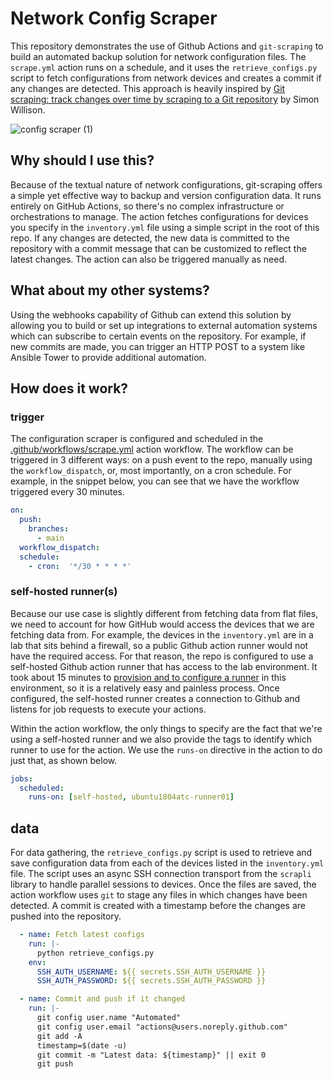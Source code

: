 # Network Config Scraper

This repository demonstrates the use of Github Actions and `git-scraping` to build an automated backup solution for network configuration files. The `scrape.yml` action runs on a schedule, and it uses the `retrieve_configs.py` script to fetch configurations from network devices and creates a commit if any changes are detected. This approach is heavily inspired by [Git scraping: track changes over time by scraping to a Git repository](https://simonwillison.net/2020/Oct/9/git-scraping/)  by Simon Willison.

![config scraper (1)](https://user-images.githubusercontent.com/7189920/127178866-1fee3988-fd0c-4fed-9097-91d2acedfe92.png)

## Why should I use this?

Because of the textual nature of network configurations, git-scraping offers a simple yet effective way to backup and version configuration data. It runs entirely on GitHub Actions, so there's no complex infrastructure or orchestrations to manage. The action fetches configurations for devices you specify in the `inventory.yml` file using a simple script in the root of this repo. If any changes are detected, the new data is committed to the repository with a commit message that can be customized to reflect the latest changes. The action can also be triggered manually as need.

## What about my other systems?

Using the webhooks capability of Github can extend this solution by allowing you to build or set up integrations to external automation systems which can subscribe to certain events on the repository. For example, if new commits are made, you can trigger an HTTP POST to a system like Ansible Tower to provide additional automation.

## How does it work?

### trigger

The configuration scraper is configured and scheduled in the [.github/workflows/scrape.yml](.github/workflows/scrape.yml) action workflow. The workflow can be triggered in 3 different ways: on a push event to the repo, manually using the `workflow_dispatch`, or, most importantly, on a cron schedule. For example, in the snippet below, you can see that we have the workflow triggered every 30 minutes.

```yaml
on:
  push:
    branches:
      - main
  workflow_dispatch:
  schedule:
    - cron:  '*/30 * * * *'
```

### self-hosted runner(s)

Because our use case is slightly different from fetching data from flat files, we need to account for how GitHub would access the devices that we are fetching data from. For example, the devices in the `inventory.yml` are in a lab that sits behind a firewall, so a public Github action runner would not have the required access. For that reason, the repo is configured to use a self-hosted Github action runner that has access to the lab environment. It took about 15 minutes to [provision and to configure a runner](https://docs.github.com/en/actions/hosting-your-own-runners/about-self-hosted-runners) in this environment, so it is a relatively easy and painless process.  Once configured, the self-hosted runner creates a connection to Github and  listens for job requests to execute your actions.

Within the action workflow, the only things to specify are the fact that we're using a self-hosted runner and we also provide the tags to identify which runner to use for the action. We use the `runs-on` directive in the action to do just that, as shown below.

```yaml
jobs:
  scheduled:
    runs-on: [self-hosted, ubuntu1804atc-runner01]
```

## data

For data gathering, the `retrieve_configs.py` script is used to retrieve and save configuration data from each of the devices listed in the `inventory.yml` file. The script uses an async SSH connection transport from the `scrapli` library to handle parallel sessions to devices. Once the files are saved, the action workflow uses `git` to stage any files in which changes have been detected. A commit is created with a timestamp before the changes are pushed into the repository.

```yaml
  - name: Fetch latest configs
    run: |-
      python retrieve_configs.py
    env:
      SSH_AUTH_USERNAME: ${{ secrets.SSH_AUTH_USERNAME }}
      SSH_AUTH_PASSWORD: ${{ secrets.SSH_AUTH_PASSWORD }}

  - name: Commit and push if it changed
    run: |-
      git config user.name "Automated"
      git config user.email "actions@users.noreply.github.com"
      git add -A
      timestamp=$(date -u)
      git commit -m "Latest data: ${timestamp}" || exit 0
      git push
```
